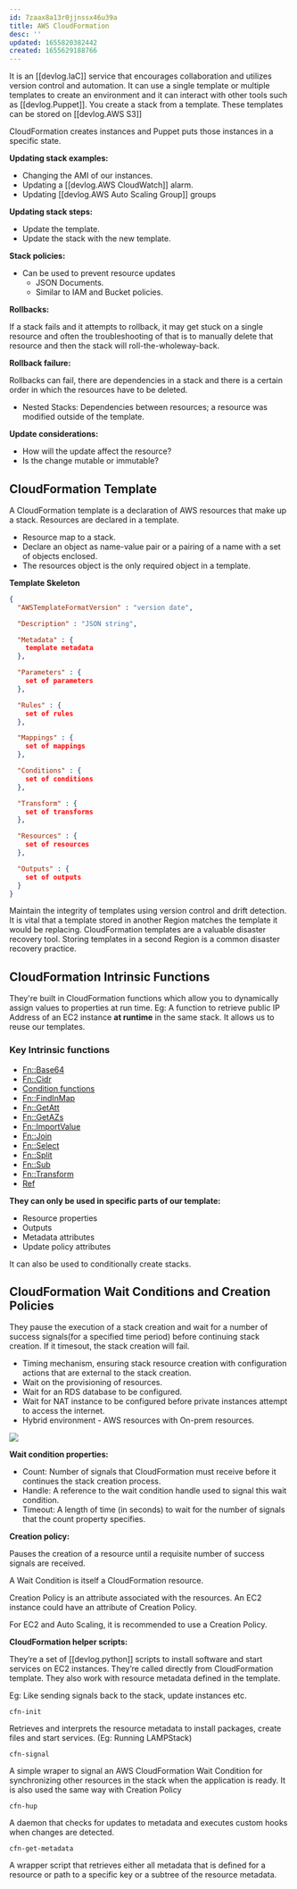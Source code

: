 ```yaml
---
id: 7zaax8a13r0jjnssx46u39a
title: AWS CloudFormation
desc: ''
updated: 1655820382442
created: 1655629188766
---
```


It is an [[devlog.IaC]] service that encourages collaboration and utilizes version control and automation. It can use a single template or multiple templates to create an environment and it can interact with other tools such as [[devlog.Puppet]]. You create a stack from a template. These templates can be stored on [[devlog.AWS S3]]

CloudFormation creates instances and Puppet puts those instances in a specific state.

**Updating stack examples:**

- Changing the AMI of our instances.
- Updating a [[devlog.AWS CloudWatch]] alarm.
- Updating [[devlog.AWS Auto Scaling Group]] groups

**Updating stack steps:**

- Update the template.
- Update the stack with the new template.

**Stack policies:**

- Can be used to prevent resource updates
  - JSON Documents.
  - Similar to IAM and Bucket policies.

**Rollbacks:**

If a stack fails and it attempts to rollback, it may get stuck on a single resource and often the troubleshooting of that is to manually delete that resource and then the stack will roll-the-wholeway-back.

**Rollback failure:**

Rollbacks can fail, there are dependencies in a stack and there is a certain order in which the resources have to be deleted.

- Nested Stacks: Dependencies between resources; a resource was modified outside of the template.

**Update considerations:**

- How will the update affect the resource?
- Is the change mutable or immutable?

## CloudFormation Template

A CloudFormation template is a declaration of AWS resources that make up a stack. Resources are declared in a template.

- Resource map to a stack.
- Declare an object as name-value pair or a pairing of a name with a set of objects enclosed.
- The resources object is the only required object in a template.

**Template Skeleton**

```json
{
  "AWSTemplateFormatVersion" : "version date",

  "Description" : "JSON string",

  "Metadata" : {
    template metadata
  },

  "Parameters" : {
    set of parameters
  },

  "Rules" : {
    set of rules
  },

  "Mappings" : {
    set of mappings
  },

  "Conditions" : {
    set of conditions
  },

  "Transform" : {
    set of transforms
  },

  "Resources" : {
    set of resources
  },

  "Outputs" : {
    set of outputs
  }
}
```

Maintain the integrity of templates using version control and drift detection. It is vital that a template stored in another Region matches the template it would be replacing. CloudFormation templates are a valuable disaster recovery tool. Storing templates in a second Region is a common disaster recovery practice.

## CloudFormation Intrinsic Functions

They're built in CloudFormation functions which allow you to dynamically assign values to properties at run time.
Eg: A function to retrieve public IP Address of an EC2 instance **at runtime** in the same stack. It allows us to reuse our templates.

### Key Intrinsic functions

- [Fn::Base64](https://docs.aws.amazon.com/AWSCloudFormation/latest/UserGuide/intrinsic-function-reference.html./intrinsic-function-reference-base64.html)
- [Fn::Cidr](https://docs.aws.amazon.com/AWSCloudFormation/latest/UserGuide/intrinsic-function-reference.html./intrinsic-function-reference-cidr.html)
- [Condition functions](https://docs.aws.amazon.com/AWSCloudFormation/latest/UserGuide/intrinsic-function-reference.html./intrinsic-function-reference-conditions.html)
- [Fn::FindInMap](https://docs.aws.amazon.com/AWSCloudFormation/latest/UserGuide/intrinsic-function-reference.html./intrinsic-function-reference-findinmap.html)
- [Fn::GetAtt](https://docs.aws.amazon.com/AWSCloudFormation/latest/UserGuide/intrinsic-function-reference.html./intrinsic-function-reference-getatt.html)
- [Fn::GetAZs](https://docs.aws.amazon.com/AWSCloudFormation/latest/UserGuide/intrinsic-function-reference.html./intrinsic-function-reference-getavailabilityzones.html)
- [Fn::ImportValue](https://docs.aws.amazon.com/AWSCloudFormation/latest/UserGuide/intrinsic-function-reference.html./intrinsic-function-reference-importvalue.html)
- [Fn::Join](https://docs.aws.amazon.com/AWSCloudFormation/latest/UserGuide/intrinsic-function-reference.html./intrinsic-function-reference-join.html)
- [Fn::Select](https://docs.aws.amazon.com/AWSCloudFormation/latest/UserGuide/intrinsic-function-reference.html./intrinsic-function-reference-select.html)
- [Fn::Split](https://docs.aws.amazon.com/AWSCloudFormation/latest/UserGuide/intrinsic-function-reference.html./intrinsic-function-reference-split.html)
- [Fn::Sub](https://docs.aws.amazon.com/AWSCloudFormation/latest/UserGuide/intrinsic-function-reference.html./intrinsic-function-reference-sub.html)
- [Fn::Transform](https://docs.aws.amazon.com/AWSCloudFormation/latest/UserGuide/intrinsic-function-reference.html./intrinsic-function-reference-transform.html)
- [Ref](https://docs.aws.amazon.com/AWSCloudFormation/latest/UserGuide/intrinsic-function-reference.html./intrinsic-function-reference-ref.html)

**They can only be used in specific parts of our template:**

- Resource properties
- Outputs
- Metadata attributes
- Update policy attributes

It can also be used to conditionally create stacks.

## CloudFormation Wait Conditions and Creation Policies

They pause the execution of a stack creation and wait for a number of success signals(for a specified time period) before continuing stack creation. If it timesout, the stack creation will fail.

- Timing mechanism, ensuring stack resource creation  with configuration actions that  are external to the stack creation.
- Wait on the provisioning of resources.
- Wait for an RDS database to be configured.
- Wait for NAT instance to be configured before private instances attempt to access the internet.
- Hybrid environment - AWS resources with On-prem resources.

![](https://res.cloudinary.com/zubayr/image/upload/v1655820410/wiki/vburerhncybkmthmejtr.png)

**Wait condition properties:**

- Count: Number of signals that CloudFormation must receive before it continues the stack creation process.
- Handle: A reference to the wait condition handle used to signal this wait condition.
- Timeout: A length of time (in seconds) to wait for the number of signals that the count property specifies.

**Creation policy:**

Pauses the creation of a resource until a requisite number of success signals are received. 

A Wait Condition  is itself a CloudFormation resource. 

Creation Policy is an attribute associated with the resources. An EC2 instance could have an attribute of Creation Policy.

For EC2 and Auto Scaling, it is recommended to use a Creation Policy.

**CloudFormation helper scripts:**

They’re a set of [[devlog.python]] scripts to install software and start services on EC2 instances. They’re called directly from CloudFormation template. They also work with resource metadata defined in the template.

Eg: Like sending signals back to the stack, update instances etc.

`cfn-init`  

Retrieves and interprets the resource metadata to install packages, create files and start services. (Eg: Running LAMPStack)

`cfn-signal`

A simple wraper to signal an AWS CloudFormation Wait Condition for synchronizing other resources in the stack when the application is ready. It is also used the same way with Creation Policy

`cfn-hup`

A daemon that checks for updates to metadata and executes custom hooks when changes are detected.

`cfn-get-metadata`

A wrapper script that retrieves either all metadata that is defined for a resource or path to a specific key or a subtree of the resource metadata.
